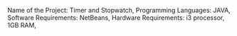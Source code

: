 Name of the Project: Timer and Stopwatch, Programming Languages: JAVA, Software Requirements: NetBeans, Hardware Requirements: i3 processor, 1GB RAM,
